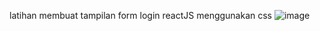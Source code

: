 latihan membuat tampilan form login reactJS menggunakan css
![image](https://github.com/syahdana2/Login-React/assets/144450729/649cea85-551b-421e-b9d0-8bbb40a5111a)
